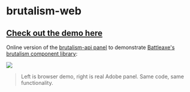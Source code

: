 # brutalism-web

## [Check out the demo here](https://brutalism.netlify.app/)

Online version of the [brutalism-api panel](https://github.com/Inventsable/brutalism-api) to demonstrate [Battleaxe's brutalism component library](https://github.com/Inventsable/brutalism):

![](./src/assets/template.png)

> Left is browser demo, right is real Adobe panel. Same code, same functionality.